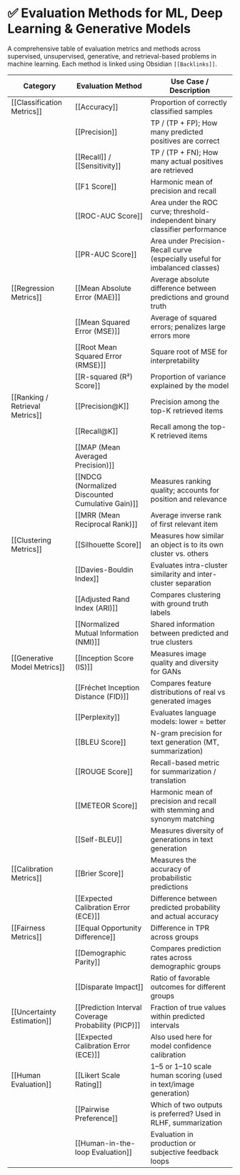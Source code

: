 
# ✅ Evaluation Methods for ML, Deep Learning & Generative Models

A comprehensive table of evaluation metrics and methods across supervised, unsupervised, generative, and retrieval-based problems in machine learning. Each method is linked using Obsidian `[[Backlinks]]`.

| **Category**                    | **Evaluation Method**                               | **Use Case / Description**                                                    |
| ------------------------------- | --------------------------------------------------- | ----------------------------------------------------------------------------- |
| [[Classification Metrics]]      | [[Accuracy]]                                        | Proportion of correctly classified samples                                    |
|                                 | [[Precision]]                                       | TP / (TP + FP); How many predicted positives are correct                      |
|                                 | [[Recall]] / [[Sensitivity]]                        | TP / (TP + FN); How many actual positives are retrieved                       |
|                                 | [[F1 Score]]                                        | Harmonic mean of precision and recall                                         |
|                                 | [[ROC-AUC Score]]                                   | Area under the ROC curve; threshold-independent binary classifier performance |
|                                 | [[PR-AUC Score]]                                    | Area under Precision-Recall curve (especially useful for imbalanced classes)  |
| [[Regression Metrics]]          | [[Mean Absolute Error (MAE)]]                       | Average absolute difference between predictions and ground truth              |
|                                 | [[Mean Squared Error (MSE)]]                        | Average of squared errors; penalizes large errors more                        |
|                                 | [[Root Mean Squared Error (RMSE)]]                  | Square root of MSE for interpretability                                       |
|                                 | [[R-squared (R²) Score]]                            | Proportion of variance explained by the model                                 |
| [[Ranking / Retrieval Metrics]] | [[Precision@K]]                                     | Precision among the top-K retrieved items                                     |
|                                 | [[Recall@K]]                                        | Recall among the top-K retrieved items                                        |
|                                 | [[MAP (Mean Averaged Precision)]]                   |                                                                               |
|                                 | [[NDCG (Normalized Discounted Cumulative Gain)]]    | Measures ranking quality; accounts for position and relevance                 |
|                                 | [[MRR (Mean Reciprocal Rank)]]                      | Average inverse rank of first relevant item                                   |
| [[Clustering Metrics]]          | [[Silhouette Score]]                                | Measures how similar an object is to its own cluster vs. others               |
|                                 | [[Davies-Bouldin Index]]                            | Evaluates intra-cluster similarity and inter-cluster separation               |
|                                 | [[Adjusted Rand Index (ARI)]]                       | Compares clustering with ground truth labels                                  |
|                                 | [[Normalized Mutual Information (NMI)]]             | Shared information between predicted and true clusters                        |
| [[Generative Model Metrics]]    | [[Inception Score (IS)]]                            | Measures image quality and diversity for GANs                                 |
|                                 | [[Fréchet Inception Distance (FID)]]                | Compares feature distributions of real vs generated images                    |
|                                 | [[Perplexity]]                                      | Evaluates language models: lower = better                                     |
|                                 | [[BLEU Score]]                                      | N-gram precision for text generation (MT, summarization)                      |
|                                 | [[ROUGE Score]]                                     | Recall-based metric for summarization / translation                           |
|                                 | [[METEOR Score]]                                    | Harmonic mean of precision and recall with stemming and synonym matching      |
|                                 | [[Self-BLEU]]                                       | Measures diversity of generations in text generation                          |
| [[Calibration Metrics]]         | [[Brier Score]]                                     | Measures the accuracy of probabilistic predictions                            |
|                                 | [[Expected Calibration Error (ECE)]]                | Difference between predicted probability and actual accuracy                  |
| [[Fairness Metrics]]            | [[Equal Opportunity Difference]]                    | Difference in TPR across groups                                               |
|                                 | [[Demographic Parity]]                              | Compares prediction rates across demographic groups                           |
|                                 | [[Disparate Impact]]                                | Ratio of favorable outcomes for different groups                              |
| [[Uncertainty Estimation]]      | [[Prediction Interval Coverage Probability (PICP)]] | Fraction of true values within predicted intervals                            |
|                                 | [[Expected Calibration Error (ECE)]]                | Also used here for model confidence calibration                               |
| [[Human Evaluation]]            | [[Likert Scale Rating]]                             | 1–5 or 1–10 scale human scoring (used in text/image generation)               |
|                                 | [[Pairwise Preference]]                             | Which of two outputs is preferred? Used in RLHF, summarization                |
|                                 | [[Human-in-the-loop Evaluation]]                    | Evaluation in production or subjective feedback loops                         |

